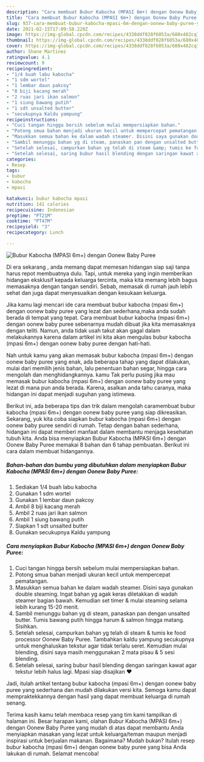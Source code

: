 ```yaml
---
description: "Cara membuat Bubur Kabocha (MPASI 6m+) dengan Oonew Baby Puree yang lezat Untuk Jualan"
title: "Cara membuat Bubur Kabocha (MPASI 6m+) dengan Oonew Baby Puree yang lezat Untuk Jualan"
slug: 937-cara-membuat-bubur-kabocha-mpasi-6m-dengan-oonew-baby-puree-yang-lezat-untuk-jualan
date: 2021-02-15T17:09:58.220Z
image: https://img-global.cpcdn.com/recipes/4338ddf028f6053a/680x482cq70/bubur-kabocha-mpasi-6m-dengan-oonew-baby-puree-foto-resep-utama.jpg
thumbnail: https://img-global.cpcdn.com/recipes/4338ddf028f6053a/680x482cq70/bubur-kabocha-mpasi-6m-dengan-oonew-baby-puree-foto-resep-utama.jpg
cover: https://img-global.cpcdn.com/recipes/4338ddf028f6053a/680x482cq70/bubur-kabocha-mpasi-6m-dengan-oonew-baby-puree-foto-resep-utama.jpg
author: Shane Martinez
ratingvalue: 4.1
reviewcount: 9
recipeingredient:
- "1/4 buah labu kabocha"
- "1 sdm wortel"
- "1 lembar daun pakcoy"
- "8 biji kacang merah"
- "2 ruas jari ikan salmon"
- "1 siung bawang putih"
- "1 sdt unsalted butter"
- "secukupnya Kaldu yampung"
recipeinstructions:
- "Cuci tangan hingga bersih sebelum mulai mempersiapkan bahan."
- "Potong smua bahan menjadi ukuran kecil untuk mempercepat pematangan."
- "Masukkan semua bahan ke dalam wadah steamer. Disini saya gunakan double steaming. Ingat bahan yg agak keras diletakkan di wadah steamer bagian bawah. Kemudian set timer &amp; mulai steaming selama lebih kurang 15-20 menit."
- "Sambil menunggu bahan yg di steam, panaskan pan dengan unsalted butter. Tumis bawang putih hingga harum &amp; salmon hingga matang. Sisihkan."
- "Setelah selesai, campurkan bahan yg telah di steam &amp; tumis ke food processor Oonew Baby Puree. Tambahkan kaldu yampung secukupnya untuk menghaluskan tekstur agar tidak terlalu seret. Kemudian mulai blending, disini saya masih menggunakan 2 mata pisau &amp; 5 sesi blending."
- "Setelah selesai, saring bubur hasil blending dengan saringan kawat agar tekstur lebih halus lagi. Mpasi siap disajikan ❤️"
categories:
- Resep
tags:
- bubur
- kabocha
- mpasi

katakunci: bubur kabocha mpasi 
nutrition: 141 calories
recipecuisine: Indonesian
preptime: "PT21M"
cooktime: "PT47M"
recipeyield: "3"
recipecategory: Lunch

---
```



![Bubur Kabocha (MPASI 6m+) dengan Oonew Baby Puree](https://img-global.cpcdn.com/recipes/4338ddf028f6053a/680x482cq70/bubur-kabocha-mpasi-6m-dengan-oonew-baby-puree-foto-resep-utama.jpg)

Di era  sekarang , anda memang dapat memesan hidangan siap saji tanpa harus repot membuatnya dulu. Tapi, untuk mereka yang ingin memberikan hidangan eksklusif kepada keluarga tercinta, maka kita memang lebih bagus memasaknya dengan tangan sendiri. Sebab, memasak di rumah jauh lebih sehat dan juga dapat menyesuaikan dengan kesukaan keluarga.

Jika kamu lagi mencari ide cara membuat bubur kabocha (mpasi 6m+) dengan oonew baby puree yang lezat dan sederhana,maka anda sudah berada di tempat yang tepat. Cara membuat bubur kabocha (mpasi 6m+) dengan oonew baby puree  sebenarnya mudah dibuat jika kita memasaknya dengan teliti. Namun, anda tidak usah takut akan gagal dalam melakukannya 
karena dalam artikel ini kita akan mengulas bubur kabocha (mpasi 6m+) dengan oonew baby puree dengan hati-hati.  



Nah untuk kamu yang akan memasak bubur kabocha (mpasi 6m+) dengan oonew baby puree yang enak, ada beberapa tahap yang dapat dilakukan, mulai dari memilih jenis bahan, lalu penentuan bahan segar, hingga cara mengolah dan menghidangkannya. kamu Tak perlu pusing jika mau memasak bubur kabocha (mpasi 6m+) dengan oonew baby puree yang lezat di mana pun anda berada. Karena, asalkan anda  tahu caranya, maka hidangan ini dapat menjadi suguhan yang istimewa.

Berikut ini, ada beberapa tips dan trik dalam mengolah caramembuat bubur kabocha (mpasi 6m+) dengan oonew baby puree yang siap dikreasikan. Sekarang, yuk kita coba siapkan bubur kabocha (mpasi 6m+) dengan oonew baby puree sendiri di rumah. Tetap dengan bahan sederhana, hidangan ini dapat memberi manfaat dalam membantu menjaga kesehatan tubuh kita. Anda bisa menyiapkan Bubur Kabocha (MPASI 6m+) dengan Oonew Baby Puree memakai 8 bahan dan 6 tahap pembuatan. Berikut ini cara dalam membuat hidangannya.

<!--inarticleads1-->

##### Bahan-bahan dan bumbu yang dibutuhkan dalam menyiapkan Bubur Kabocha (MPASI 6m+) dengan Oonew Baby Puree:

1. Sediakan 1/4 buah labu kabocha
1. Gunakan 1 sdm wortel
1. Gunakan 1 lembar daun pakcoy
1. Ambil 8 biji kacang merah
1. Ambil 2 ruas jari ikan salmon
1. Ambil 1 siung bawang putih
1. Siapkan 1 sdt unsalted butter
1. Gunakan secukupnya Kaldu yampung




<!--inarticleads2-->

##### Cara menyiapkan Bubur Kabocha (MPASI 6m+) dengan Oonew Baby Puree:

1. Cuci tangan hingga bersih sebelum mulai mempersiapkan bahan.
1. Potong smua bahan menjadi ukuran kecil untuk mempercepat pematangan.
1. Masukkan semua bahan ke dalam wadah steamer. Disini saya gunakan double steaming. Ingat bahan yg agak keras diletakkan di wadah steamer bagian bawah. Kemudian set timer &amp; mulai steaming selama lebih kurang 15-20 menit.
1. Sambil menunggu bahan yg di steam, panaskan pan dengan unsalted butter. Tumis bawang putih hingga harum &amp; salmon hingga matang. Sisihkan.
1. Setelah selesai, campurkan bahan yg telah di steam &amp; tumis ke food processor Oonew Baby Puree. Tambahkan kaldu yampung secukupnya untuk menghaluskan tekstur agar tidak terlalu seret. Kemudian mulai blending, disini saya masih menggunakan 2 mata pisau &amp; 5 sesi blending.
1. Setelah selesai, saring bubur hasil blending dengan saringan kawat agar tekstur lebih halus lagi. Mpasi siap disajikan ❤️




Jadi, itulah artikel tentang  bubur kabocha (mpasi 6m+) dengan oonew baby puree  yang sederhana dan mudah dilakukan versi kita. Semoga kamu dapat mempraktekkannya dengan hasil yang dapat membuat keluarga di rumah senang. 

Terima kasih kamu telah membaca resep yang tim kami tampilkan di halaman ini. Besar harapan kami, olahan  Bubur Kabocha (MPASI 6m+) dengan Oonew Baby Puree yang mudah di atas dapat membantu Anda menyiapkan masakan yang lezat untuk keluarga/teman maupun menjadi inspirasi untuk berjualan makanan. Bagaimana? Mudah bukan? Itulah resep bubur kabocha (mpasi 6m+) dengan oonew baby puree yang bisa Anda lakukan di rumah. Selamat mencoba!

